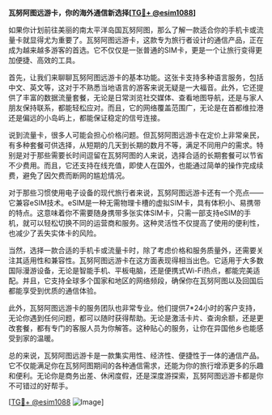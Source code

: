 **瓦努阿图远游卡，你的海外通信新选择[[TG💪+ @esim1088](https://t.me/s/esim1088)]**

如果你计划前往美丽的南太平洋岛国瓦努阿图，那么了解一款适合你的手机卡或流量卡就显得尤为重要了。瓦努阿图远游卡，这款专为旅行者设计的通信产品，正在成为越来越多游客的首选。它不仅仅是一张普通的SIM卡，更是一个让旅行变得更加便捷、高效的工具。

首先，让我们来聊聊瓦努阿图远游卡的基本功能。这张卡支持多种语言服务，包括中文、英文等，这对于不熟悉当地语言的游客来说无疑是一大福音。此外，它还提供了丰富的数据流量套餐，无论是日常浏览社交媒体、查看地图导航，还是与家人朋友保持联系，都能轻松应对。而且，它的网络覆盖范围广，无论是在首都维拉港还是偏远的小岛屿上，都能保证稳定的信号连接。

说到流量卡，很多人可能会担心价格问题。但瓦努阿图远游卡在定价上非常亲民，有多种套餐可供选择，从短期的几天到长期的数月不等，满足不同用户的需求。特别是对于那些需要长时间逗留在瓦努阿图的人来说，选择合适的长期套餐可以节省不少费用。而且，它还支持在线充值，即使人在国外，也能通过简单的操作完成续费，避免了因欠费而断网的尴尬情况。

对于那些习惯使用电子设备的现代旅行者来说，瓦努阿图远游卡还有一个亮点——它兼容eSIM技术。eSIM是一种无需物理卡槽的虚拟SIM卡，具有体积小、易携带的特点。这意味着你不需要随身携带多张实体SIM卡，只需一部支持eSIM的手机，就可以轻松切换不同的运营商和服务。这种灵活性不仅提高了使用的便利性，也减少了丢失实体卡的风险。

当然，选择一款合适的手机卡或流量卡时，除了考虑价格和服务质量外，还需要关注其适用性和兼容性。瓦努阿图远游卡在这方面表现得相当出色。它适用于大多数国际漫游设备，无论是智能手机、平板电脑，还是便携式Wi-Fi热点，都能完美适配。并且，它支持全球多个国家和地区的网络频段，确保你在瓦努阿图以及回国后都能享受到优质的通信体验。

此外，瓦努阿图远游卡的服务团队也非常专业。他们提供7*24小时的客户支持，无论你遇到任何问题，都可以随时获得帮助。无论是激活卡片、查询余额，还是更改套餐，都有专门的客服人员为你解答。这种贴心的服务，让你在异国他乡也能感受到家的温暖。

总的来说，瓦努阿图远游卡是一款集实用性、经济性、便捷性于一体的通信产品。它不仅能满足你在瓦努阿图期间的各种通信需求，还能为你的旅行增添更多的乐趣和便利。无论你是商务出差、休闲度假，还是深度游探索，瓦努阿图远游卡都是你不可错过的好帮手。

[[TG💪+ @esim1088](https://t.me/s/esim1088) ![Image](https://i.postimg.cc/4NQfJmqS/Snipaste-2025-05-13-00-14-12.png)]